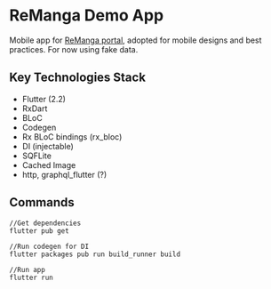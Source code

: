 # ReManga Demo App

Mobile app for [ReManga portal](https://remanga.org), adopted for mobile designs and best practices. For now using fake data.

## Key Technologies Stack

- Flutter (2.2)
- RxDart
- BLoC
- Codegen
- Rx BLoC bindings (rx_bloc)
- DI (injectable)
- SQFLite
- Cached Image 
- http, graphql_flutter (?)

## Commands
    //Get dependencies
    flutter pub get

    //Run codegen for DI
    flutter packages pub run build_runner build
    
    //Run app
    flutter run
